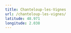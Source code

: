 ```yaml
---
title: Chanteloup-les-Vignes
url: /chanteloup-les-vignes/
latitude: 48.971
longitude: 2.038
---
```

